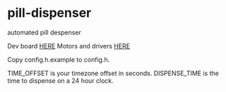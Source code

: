 # pill-dispenser
automated pill despenser

Dev board [HERE](https://www.amazon.com/gp/product/B076F52NQD)
Motors and drivers [HERE](https://www.amazon.com/gp/product/B00LPK0E5A)

Copy config.h.example to config.h.   

TIME_OFFSET is your timezone offset in seconds.
DISPENSE_TIME is the time to dispense on a 24 hour clock.
